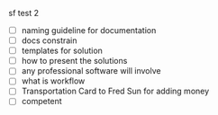 sf
test 2
- [ ] naming guideline for documentation
- [ ] docs constrain
- [ ] templates for solution
- [ ] how to present the solutions
- [ ] any professional software will involve
- [ ] what is workflow
- [ ] Transportation Card to Fred Sun for adding money
- [ ] competent
